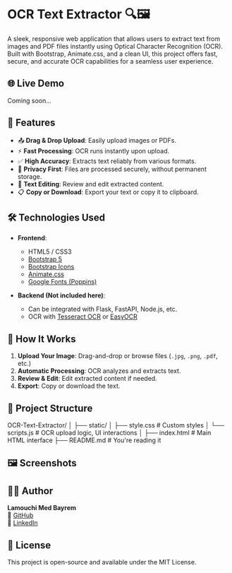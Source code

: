 # OCR Text Extractor 🔍🖼️

A sleek, responsive web application that allows users to extract text from images and PDF files instantly using Optical Character Recognition (OCR). Built with Bootstrap, Animate.css, and a clean UI, this project offers fast, secure, and accurate OCR capabilities for a seamless user experience.

## 🌐 Live Demo

Coming soon...

## 📸 Features

- 📤 **Drag & Drop Upload**: Easily upload images or PDFs.
- ⚡ **Fast Processing**: OCR runs instantly upon upload.
- ✅ **High Accuracy**: Extracts text reliably from various formats.
- 🔐 **Privacy First**: Files are processed securely, without permanent storage.
- 📝 **Text Editing**: Review and edit extracted content.
- 📋 **Copy or Download**: Export your text or copy it to clipboard.

## 🛠️ Technologies Used

- **Frontend**:
  - HTML5 / CSS3
  - [Bootstrap 5](https://getbootstrap.com/)
  - [Bootstrap Icons](https://icons.getbootstrap.com/)
  - [Animate.css](https://animate.style/)
  - [Google Fonts (Poppins)](https://fonts.google.com/specimen/Poppins)

- **Backend (Not included here)**:
  - Can be integrated with Flask, FastAPI, Node.js, etc.
  - OCR with [Tesseract OCR](https://github.com/tesseract-ocr/tesseract) or [EasyOCR](https://github.com/JaidedAI/EasyOCR)

## 🚀 How It Works

1. **Upload Your Image**: Drag-and-drop or browse files (`.jpg`, `.png`, `.pdf`, etc.)
2. **Automatic Processing**: OCR analyzes and extracts text.
3. **Review & Edit**: Edit extracted content if needed.
4. **Export**: Copy or download the text.

## 📁 Project Structure


OCR-Text-Extractor/
│
├── static/
│ ├── style.css # Custom styles
│ └── scripts.js # OCR upload logic, UI interactions
│
├── index.html # Main HTML interface
├── README.md # You're reading it


## 🖼️ Screenshots



## 👨‍💻 Author

**Lamouchi Med Bayrem**  
🔗 [GitHub](https://github.com/Lamouchi-Bayrem)  
🔗 [LinkedIn](https://www.linkedin.com/in/lamouchi-med-bayrem/)

## 📄 License

This project is open-source and available under the MIT License.
